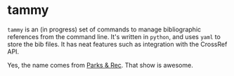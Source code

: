 tammy
=====

`tammy` is an (in progress) set of commands to manage bibliographic references
from the command line. It's written in `python`, and uses `yaml` to store
the bib files. It has neat features such as integration with the CrossRef API.

Yes, the name comes from [Parks & Rec][pr]. That show is awesome.

[pr]: http://www.imdb.com/title/tt1266020/
